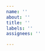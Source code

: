 ```yaml
---
name: ''
about: ''
title: ''
labels: ''
assignees: ''

---
```


<!-- If this is an issue with a particular website, please report it at https://github.com/brave/brave-browser or on https://community.brave.com instead. -->

